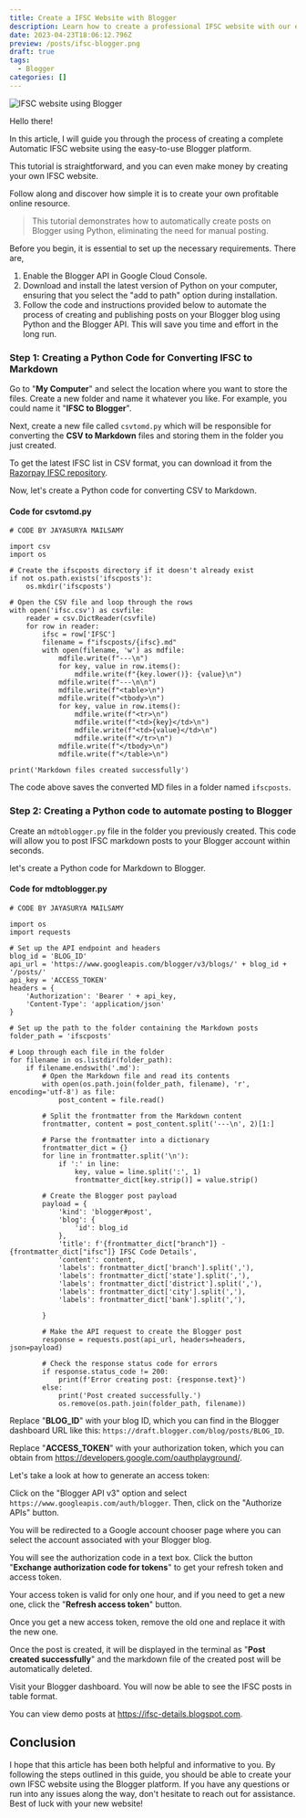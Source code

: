 ```yaml
---
title: Create a IFSC Website with Blogger
description: Learn how to create a professional IFSC website with our easy-to-follow step-by-step guide using the popular platform, Blogger.
date: 2023-04-23T18:06:12.796Z
preview: /posts/ifsc-blogger.png
draft: true
tags:
  - Blogger
categories: []
---
```

![IFSC website using Blogger](/posts/ifsc-blogger.png)

Hello there!

In this article, I will guide you through the process of creating a complete Automatic IFSC website using the easy-to-use Blogger platform.

This tutorial is straightforward, and you can even make money by creating your own IFSC website.

Follow along and discover how simple it is to create your own profitable online resource.

> This tutorial demonstrates how to automatically create posts on Blogger using Python, eliminating the need for manual posting.

Before you begin, it is essential to set up the necessary requirements. There are,

1. Enable the Blogger API in Google Cloud Console.
2. Download and install the latest version of Python on your computer, ensuring that you select the "add to path" option during installation.
3. Follow the code and instructions provided below to automate the process of creating and publishing posts on your Blogger blog using Python and the Blogger API. This will save you time and effort in the long run.

### Step 1: Creating a Python Code for Converting IFSC to Markdown

Go to "**My Computer**" and select the location where you want to store the files. Create a new folder and name it whatever you like. For example, you could name it "**IFSC to Blogger**".

Next, create a new file called `csvtomd.py` which will be responsible for converting the **CSV to Markdown** files and storing them in the folder you just created.

To get the latest IFSC list in CSV format, you can download it from the [Razorpay IFSC repository](https://github.com/razorpay/ifsc/releases).

Now, let's create a Python code for converting CSV to Markdown.

#### Code for csvtomd.py
```
# CODE BY JAYASURYA MAILSAMY

import csv
import os

# Create the ifscposts directory if it doesn't already exist
if not os.path.exists('ifscposts'):
    os.mkdir('ifscposts')

# Open the CSV file and loop through the rows
with open('ifsc.csv') as csvfile:
    reader = csv.DictReader(csvfile)
    for row in reader:
        ifsc = row['IFSC']
        filename = f"ifscposts/{ifsc}.md"
        with open(filename, 'w') as mdfile:
            mdfile.write(f"---\n")
            for key, value in row.items():
                mdfile.write(f"{key.lower()}: {value}\n")
            mdfile.write(f"---\n\n")
            mdfile.write(f"<table>\n")
            mdfile.write(f"<tbody>\n")
            for key, value in row.items():
                mdfile.write(f"<tr>\n")
                mdfile.write(f"<td>{key}</td>\n")
                mdfile.write(f"<td>{value}</td>\n")
                mdfile.write(f"</tr>\n")
            mdfile.write(f"</tbody>\n")
            mdfile.write(f"</table>\n")

print('Markdown files created successfully')
```
The code above saves the converted MD files in a folder named `ifscposts`.

### Step 2: Creating a Python code to automate posting to Blogger

Create an ``mdtoblogger.py`` file in the folder you previously created. This code will allow you to post IFSC markdown posts to your Blogger account within seconds.

let's create a Python code for Markdown to Blogger.

#### Code for mdtoblogger.py

```
# CODE BY JAYASURYA MAILSAMY

import os
import requests

# Set up the API endpoint and headers
blog_id = 'BLOG_ID'
api_url = 'https://www.googleapis.com/blogger/v3/blogs/' + blog_id + '/posts/'
api_key = 'ACCESS_TOKEN'
headers = {
    'Authorization': 'Bearer ' + api_key,
    'Content-Type': 'application/json'
}

# Set up the path to the folder containing the Markdown posts
folder_path = 'ifscposts'

# Loop through each file in the folder
for filename in os.listdir(folder_path):
    if filename.endswith('.md'):
        # Open the Markdown file and read its contents
        with open(os.path.join(folder_path, filename), 'r', encoding='utf-8') as file:
            post_content = file.read()

        # Split the frontmatter from the Markdown content
        frontmatter, content = post_content.split('---\n', 2)[1:]

        # Parse the frontmatter into a dictionary
        frontmatter_dict = {}
        for line in frontmatter.split('\n'):
            if ':' in line:
                key, value = line.split(':', 1)
                frontmatter_dict[key.strip()] = value.strip()

        # Create the Blogger post payload
        payload = {
            'kind': 'blogger#post',
            'blog': {
                'id': blog_id
            },
            'title': f'{frontmatter_dict["branch"]} - {frontmatter_dict["ifsc"]} IFSC Code Details',
            'content': content,
            'labels': frontmatter_dict['branch'].split(','),
            'labels': frontmatter_dict['state'].split(','),
            'labels': frontmatter_dict['district'].split(','),
            'labels': frontmatter_dict['city'].split(','),
            'labels': frontmatter_dict['bank'].split(','),
            
        }

        # Make the API request to create the Blogger post
        response = requests.post(api_url, headers=headers, json=payload)

        # Check the response status code for errors
        if response.status_code != 200:
            print(f'Error creating post: {response.text}')
        else:
            print('Post created successfully.')
            os.remove(os.path.join(folder_path, filename))

```
Replace "**BLOG_ID**" with your blog ID, which you can find in the Blogger dashboard URL like this: `https://draft.blogger.com/blog/posts/BLOG_ID`.

Replace "**ACCESS_TOKEN**" with your authorization token, which you can obtain from https://developers.google.com/oauthplayground/.

Let's take a look at how to generate an access token:

Click on the "Blogger API v3" option and select `https://www.googleapis.com/auth/blogger`. Then, click on the "Authorize APIs" button. 

You will be redirected to a Google account chooser page where you can select the account associated with your Blogger blog.

You will see the authorization code in a text box. Click the button "**Exchange authorization code for tokens**" to get your refresh token and access token. 

Your access token is valid for only one hour, and if you need to get a new one, click the "**Refresh access token**" button. 

Once you get a new access token, remove the old one and replace it with the new one.

Once the post is created, it will be displayed in the terminal as "**Post created successfully**" and the markdown file of the created post will be automatically deleted.

Visit your Blogger dashboard. You will now be able to see the IFSC posts in table format.

You can view demo posts at https://ifsc-details.blogspot.com.

## Conclusion

I hope that this article has been both helpful and informative to you. By following the steps outlined in this guide, you should be able to create your own IFSC website using the Blogger platform. If you have any questions or run into any issues along the way, don't hesitate to reach out for assistance. Best of luck with your new website!





